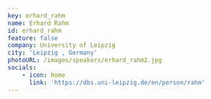 ```yaml
---
key: erhard_rahm 
name: Erhard Rahm
id: erhard_rahm 
feature: false
company: University of Leipzig
city: 'Leipzig , Germany'
photoURL: /images/speakers/erhard_rahm2.jpg
socials: 
    - icon: home
      link: 'https://dbs.uni-leipzig.de/en/person/rahm'
---
```

